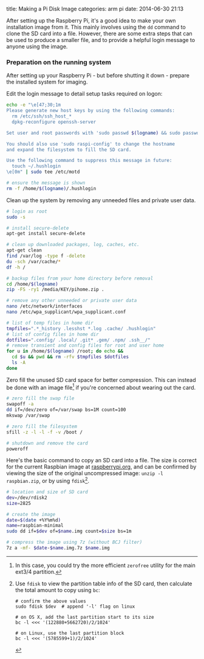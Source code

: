 title:        Making a Pi Disk Image
categories:   arm pi
date:         2014-06-30 21:13

After setting up the Raspberry Pi, it's a good idea to make your own installation image
from it. This mainly involves using the `dd` command to clone the SD card into a file.
However, there are some extra steps that can be used to produce a smaller file, and to
provide a helpful login message to anyone using the image.

<!-- more -->


### Preparation on the running system

After setting up your Raspberry Pi - but before shutting it down - prepare the installed
system for imaging.

Edit the login message to detail setup tasks required on logon:

```sh
echo -e "\e[47;30;1m
Please generate new host keys by using the following commands:
  rm /etc/ssh/ssh_host_*
  dpkg-reconfigure openssh-server

Set user and root passwords with 'sudo passwd $(logname) && sudo passwd'

You should also use 'sudo raspi-config' to change the hostname
and expand the filesystem to fill the SD card.

Use the following command to suppress this message in future:
  touch ~/.hushlogin
\e[0m" | sudo tee /etc/motd

# ensure the message is shown
rm -f /home/$(logname)/.hushlogin
```

Clean up the system by removing any unneeded files and private user data.

```sh
# login as root
sudo -s

# install secure-delete
apt-get install secure-delete

# clean up downloaded packages, log, caches, etc.
apt-get clean
find /var/log -type f -delete
du -sch /var/cache/*
df -h /

# backup files from your home directory before removal
cd /home/$(logname)
zip -FS -ry1 /media/KEY/pihome.zip .

# remove any other unneeded or private user data
nano /etc/network/interfaces
nano /etc/wpa_supplicant/wpa_supplicant.conf

# list of temp files in home dir
tmpfiles=".*_history .lesshst *.log .cache/ .hushlogin"
# list of config files in home dir
dotfiles=".config/ .local/ .git* .gem/ .npm/ .ssh__/"
# remove transient and config files for root and user home
for u in /home/$(logname) /root; do echo &&
  cd $u && pwd && rm -rfv $tmpfiles $dotfiles
  ls -A
done
```

Zero fill the unused SD card space for better compression. This can instead be done with an
image file[^zerofree] if you're concerned about wearing out the card.

[^zerofree]: In this case, you could try the more efficient `zerofree` utility for the main ext3/4 partition.

```sh
# zero fill the swap file
swapoff -a
dd if=/dev/zero of=/var/swap bs=1M count=100
mkswap /var/swap

# zero fill the filesystem
sfill -z -l -l -f -v /boot /

# shutdown and remove the card
poweroff
```

Here's the basic command to copy an SD card into a file. The size is correct for the
current Raspbian image at [raspberrypi.org](http://raspberrypi.org), and can be confirmed
by viewing the size of the original uncompressed image: `unzip -l raspbian.zip`, or
by using `fdisk`[^fdisk].

```sh
# location and size of SD card
dev=/dev/rdisk2
size=2825

# create the image
date=$(date +%Y%m%d)
name=raspbian-minimal
sudo dd if=$dev of=$name.img count=$size bs=1m

# compress the image using 7z (without BCJ filter)
7z a -mf- $date-$name.img.7z $name.img
```


[^fdisk]: Use `fdisk` to view the partition table info of the SD card, then calculate the
    total amount to copy using `bc`:

        # confirm the above values
        sudo fdisk $dev  # append '-l' flag on linux

        # on OS X, add the last partition start to its size
        bc -l <<< '(122880+5662720)/2/1024'

        # on Linux, use the last partition block
        bc -l <<< '(5785599+1)/2/1024'

<!--
If the image is going to be compressed straightaway, it's also possible to read and
compress in one operation.  This will be much slower than reading the SD card normally.

```sh
# read the sd card and compress using 7z
sudo dd if=$dev count=$size bs=1m | 7z a -mf- -si$name.img $date-$name.img.7z
```
 -->

<!--

The above method is sufficient to take a backup of a card that's had some initial setup,
but hasn't yet had it's filesystem expanded and does not require mounting the filesystem
for further modifications. Otherwise, skip to the more detailed instructions to cleanup
the image and determine it's correct size.

[ubuntu]: http://www.ubuntu.com/download/desktop/



```sh
# reduce size of the main partition in gparted
# (to minimise the sd card read/write time)

# set device path for sd card
dev=/dev/sdc

# check the filesystems
umount ${dev}?
fsck -pfv ${dev}?

# extract partition info
partedm() { usage="Usage: partedm dev part field unit"
            [ $# -ne 4 ] && echo $usage && return
            parted -m $1 unit $4 print |
            grep "^$2" | cut -d: -f$3 | tr -d TGMKB; }
size=$((($(partedm $dev 2 3 b)+1) /1024/1024))
boot=$(partedm $dev 1 2 b)
main=$(partedm $dev 2 2 b)
echo "total size = $size MB
 boot starts at  $boot bytes
 main starts at $main bytes"

# copy the sd card - using calculated size of image
dd if=$dev of=$name.img bs=1M count=${size}

# mount image file and zero fill free space
for part in boot main; do
  mkdir -p $part
  mount -o loop,offset=${!part} $name-basic.img $part &&
    sfill -z -l -l -f -v $part
done

# zero fill the swap file
dd if=/dev/zero of=main/var/swap bs=1M count=100
mkswap main/var/swap

# unmount (after making any final changes)
umount boot main && rm -rf boot main

# compress the image using 7z (without BCJ filter)
7z a -mf- $name.img.7z $name.img
```

 -->


<!--
# make image on Mac OS X
dev=/dev/rdisk2
fdisk $dev
bc -l <<< '(122880+3481600)/2/1024'
dd if=$dev of=$name.img bs=1m count=$size
-->

<!-- OFFSET=`fdisk -lu $IMAGE | grep -m 1 Linux$ | awk '{ print $2 *512 }'` -->
